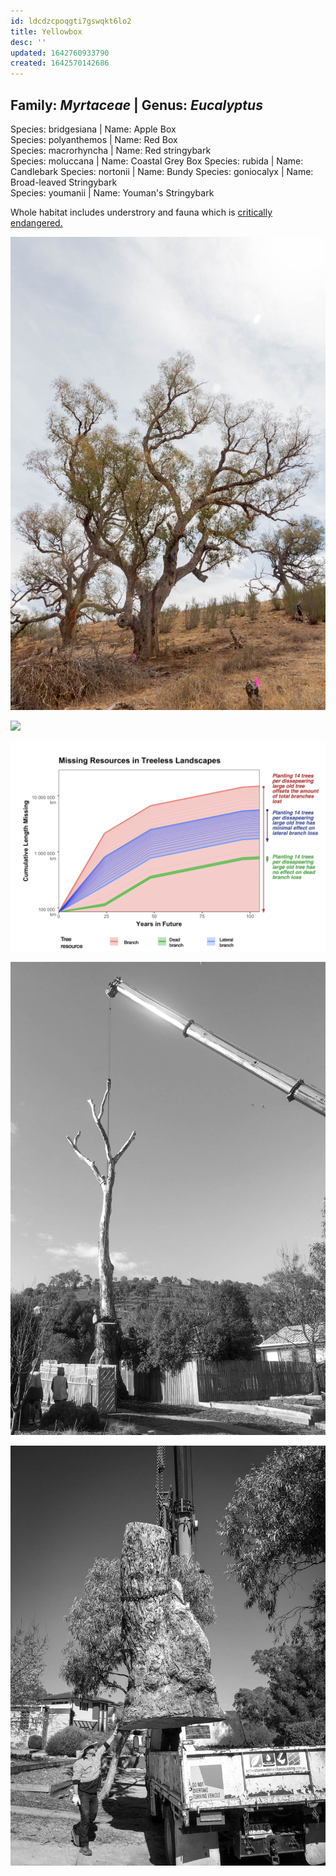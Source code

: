 ```yaml
---
id: ldcdzcpoqgti7gswqkt6lo2
title: Yellowbox
desc: ''
updated: 1642760933790
created: 1642570142686
---
```



## Family: _Myrtaceae_ | Genus:  _Eucalyptus_  
Species: bridgesiana | Name: Apple Box  
Species: polyanthemos | Name: Red Box  
Species: macrorhyncha | Name: Red stringybark  
Species: moluccana | Name: Coastal Grey Box
Species: rubida | Name: Candlebark
Species: nortonii | Name: Bundy
Species: goniocalyx | Name: Broad-leaved Stringybark  
Species: youmanii | Name: Youman's Stringybark

Whole habitat includes understrory and fauna which is [critically endangered.](https://www.environment.nsw.gov.au/threatenedspeciesapp/profile.aspx?id=10837)

![](/assets/images/canberra/1D1A9201.jpg)

![](/assets/images/canberra/barrer.jpg)

![](/assets/images/canberra/tree-decline.png)

![](/assets/images/barrer-structured-light/barrer-structured12.jpg)

![](/assets/images/barrer-structured-light/barrer-structured13.jpg)
   
